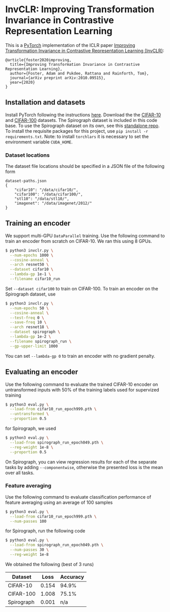 # InvCLR: Improving Transformation Invariance in Contrastive Representation Learning
This is a [PyTorch](https://github.com/pytorch/pytorch) implementation of the ICLR paper [Improving Transformation Invariance in Contrastive Representation Learning (InvCLR)](https://arxiv.org/abs/2010.09515):
```
@article{foster2020improving,
  title={Improving Transformation Invariance in Contrastive Representation Learning},
  author={Foster, Adam and Pukdee, Rattana and Rainforth, Tom},
  journal={arXiv preprint arXiv:2010.09515},
  year={2020}
}
```

## Installation and datasets
Install PyTorch following the instructions [here](https://pytorch.org/). Download the the [CIFAR-10](https://www.cs.toronto.edu/~kriz/cifar.html) and [CIFAR-100](https://www.cs.toronto.edu/~kriz/cifar.html) datasets.
The Spirograph dataset is included in this code base.
To use the Spirograph dataset on its own, see this [standalone repo](https://github.com/rattaoup/spirograph).
To install the requisite packages for this project, use `pip install -r requirements.txt`.
Note: to install `torchlars` it is necessary to set the environment variable `CUDA_HOME`.

### Dataset locations

The dataset file locations should be specified in a JSON file of the following form
```
dataset-paths.json
{
    "cifar10": "/data/cifar10/",
    "cifar100": "/data/cifar100/",
    "stl10": "/data/stl10/",
    "imagenet": "/data/imagenet/2012/"
}
```


## Training an encoder
We support multi-GPU `DataParallel` training.
Use the following command to train an encoder from scratch on CIFAR-10. We ran this using 8 GPUs.
```bash
$ python3 invclr.py \
  --num-epochs 1000 \
  --cosine-anneal \
  --arch resnet50 \
  --dataset cifar10 \
  --lambda-gp 1e-1 \
  --filename cifar10_run
```
Set `--dataset cifar100` to train on CIFAR-100.
To train an encoder on the Spirograph dataset, use
```bash
$ python3 invclr.py \
  --num-epochs 50 \
  --cosine-anneal \
  --test-freq 0 \
  --save-freq 10 \
  --arch resnet18 \
  --dataset spirograph \
  --lambda-gp 1e-2 \
  --filename spirograph_run \
  --gp-upper-limit 1000
```
You can set `--lambda-gp 0` to train an encoder with no gradient penalty.

## Evaluating an encoder
Use the following command to evaluate the trained CIFAR-10 encoder on untransformed inputs with 50% of
the training labels used for supervized training
```bash
$ python3 eval.py \
  --load-from cifar10_run_epoch999.pth \
  --untransformed \
  --proportion 0.5
```
for Spirograph, we used
```bash
$ python3 eval.py \
  --load-from spirograph_run_epoch049.pth \
  --reg-weight 1e-8 \
  --proportion 0.5
```
On Spirograph, you can view regression results for each of the separate tasks by adding `--componentwise`, otherwise
the presented loss is the mean over all tasks.

### Feature averaging
Use the following command to evaluate classification performance of feature averaging using an average of 100 samples
```bash
$ python3 eval.py \
  --load-from cifar10_run_epoch999.pth \
  --num-passes 100 
```
for  Spirograph, run the following code
```bash
$ python3 eval.py \
  --load-from spirograph_run_epoch049.pth \
  --num-passes 30 \
  --reg-weight 1e-8
```
We obtained the following (best of 3 runs)

| Dataset    | Loss | Accuracy |
|------------|------|----------|
| CIFAR-10   | 0.154 |  94.9%   |
| CIFAR-100  | 1.008 |  75.1%   |
| Spirograph | 0.001 |  n/a     |


